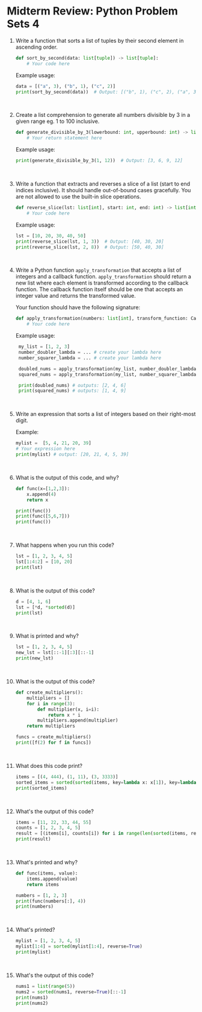 # Midterm Review: Python Problem Sets 4

1. Write a function that sorts a list of tuples by their second element in ascending order.

   ```python
   def sort_by_second(data: list[tuple]) -> list[tuple]:
       # Your code here
   ```

   Example usage:

   ```python
   data = [("a", 3), ("b", 1), ("c", 2)]
   print(sort_by_second(data))  # Output: [("b", 1), ("c", 2), ("a", 3)]
   ```

   &nbsp;

2. Create a list comprehension to generate all numbers divisible by 3 in a given range eg. 1 to 100 inclusive.

   ```python
   def generate_divisible_by_3(lowerbound: int, upperbound: int) -> list[int]:
       # Your return statement here
   ```

   Example usage:

   ```python
   print(generate_divisible_by_3(1, 12))  # Output: [3, 6, 9, 12]
   ```

   &nbsp;

3. Write a function that extracts and reverses a slice of a list (start to end indices inclusive). It should handle out-of-bound cases gracefully. You are not allowed to use the built-in slice operations.

   ```python
   def reverse_slice(lst: list[int], start: int, end: int) -> list[int]:
       # Your code here
   ```

   Example usage:

   ```python
   lst = [10, 20, 30, 40, 50]
   print(reverse_slice(lst, 1, 3))  # Output: [40, 30, 20]
   print(reverse_slice(lst, 2, 8))  # Output: [50, 40, 30]
   ```

   &nbsp;

4. Write a Python function `apply_transformation` that accepts a list of integers and a callback function. `apply_transformation` should return a new list where each element is transformed according to the callback function. The callback function itself should be one that accepts an integer value and returns the transformed value.

   Your function should have the following signature:

   ```python
   def apply_transformation(numbers: list[int], transform_function: Callable) -> list:
       # Your code here
   ```

   Example usage:

   ```python
    my_list = [1, 2, 3]
    number_doubler_lambda = ... # create your lambda here
    number_squarer_lambda = ... # create your lambda here

    doubled_nums = apply_transformation(my_list, number_doubler_lambda)
    squared_nums = apply_transformation(my_list, number_squarer_lambda)

    print(doubled_nums) # outputs: [2, 4, 6]
    print(squared_nums) # outputs: [1, 4, 9]

   ```

   &nbsp;

5. Write an expression that sorts a list of integers based on their right-most digit.

   Example:

   ```python
   mylist =  [5, 4, 21, 20, 39]
   # Your expression here
   print(mylist) # output: [20, 21, 4, 5, 39]
   ```

   &nbsp;

6. What is the output of this code, and why?

   ```python
   def func(x=[1,2,3]):
       x.append(4)
       return x

   print(func())
   print(func([5,6,7]))
   print(func())
   ```

   &nbsp;

7. What happens when you run this code?

   ```python
   lst = [1, 2, 3, 4, 5]
   lst[1:4:2] = [10, 20]
   print(lst)
   ```

   &nbsp;

8. What is the output of this code?

   ```python
   d = [4, 1, 6]
   lst = [*d, *sorted(d)]
   print(lst)
   ```

   &nbsp;

9. What is printed and why?

   ```python
   lst = [1, 2, 3, 4, 5]
   new_lst = lst[::-1][:3][::-1]
   print(new_lst)
   ```

   &nbsp;

10. What is the output of this code?

    ```python
    def create_multipliers():
        multipliers = []
        for i in range(3):
            def multiplier(x, i=i):
                return x * i
            multipliers.append(multiplier)
        return multipliers

    funcs = create_multipliers()
    print([f(2) for f in funcs])
    ```

    &nbsp;

11. What does this code print?

    ```python
    items = [(4, 444), (1, 11), (3, 3333)]
    sorted_items = sorted(sorted(items, key=lambda x: x[1]), key=lambda x: x[0])
    print(sorted_items)
    ```

    &nbsp;

12. What's the output of this code?

    ```python
    items = [11, 22, 33, 44, 55]
    counts = [1, 2, 3, 4, 5]
    result = [(items[i], counts[i]) for i in range(len(sorted(items, reverse=True)))]
    print(result)
    ```

    &nbsp;

13. What's printed and why?

    ```python
    def func(items, value):
        items.append(value)
        return items

    numbers = [1, 2, 3]
    print(func(numbers[:], 4))
    print(numbers)
    ```

    &nbsp;

14. What's printed?

    ```python
    mylist = [1, 2, 3, 4, 5]
    mylist[1:4] = sorted(mylist[1:4], reverse=True)
    print(mylist)
    ```

    &nbsp;

15. What's the output of this code?

    ```python
    nums1 = list(range(5))
    nums2 = sorted(nums1, reverse=True)[::-1]
    print(nums1)
    print(nums2)
    ```

    &nbsp;
